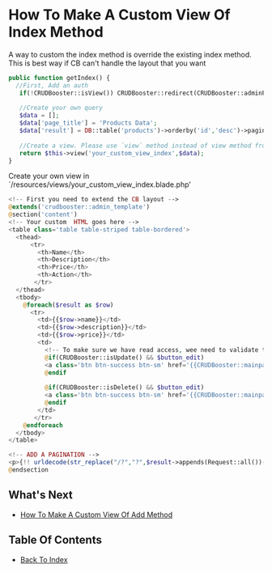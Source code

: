 # How To Make A Custom View Of Index Method

A way to custom the index method is override the existing index method. This is best way if CB can't handle the layout that you want

```php
public function getIndex() {
  //First, Add an auth
   if(!CRUDBooster::isView()) CRUDBooster::redirect(CRUDBooster::adminPath(),trans('crudbooster.denied_access'));
   
   //Create your own query 
   $data = [];
   $data['page_title'] = 'Products Data';
   $data['result'] = DB::table('products')->orderby('id','desc')->paginate(10);
    
   //Create a view. Please use `view` method instead of view method from laravel.
   return $this->view('your_custom_view_index',$data);
}
```

Create your own view in `/resources/views/your_custom_view_index.blade.php'
```php
<!-- First you need to extend the CB layout -->
@extends('crudbooster::admin_template')
@section('content')
<!-- Your custom  HTML goes here -->
<table class='table table-striped table-bordered'>
  <thead>
      <tr>
        <th>Name</th>
        <th>Description</th>
        <th>Price</th>
        <th>Action</th>
       </tr>
  </thead>
  <tbody>
    @foreach($result as $row)
      <tr>
        <td>{{$row->name}}</td>
        <td>{{$row->description}}</td>
        <td>{{$row->price}}</td>
        <td>
          <!-- To make sure we have read access, wee need to validate the privilege -->
          @if(CRUDBooster::isUpdate() && $button_edit)
          <a class='btn btn-success btn-sm' href='{{CRUDBooster::mainpath("edit/$row->id")}}'>Edit</a>
          @endif
          
          @if(CRUDBooster::isDelete() && $button_edit)
          <a class='btn btn-success btn-sm' href='{{CRUDBooster::mainpath("delete/$row->id")}}'>Delete</a>
          @endif
        </td>
       </tr>
    @endforeach
  </tbody>
</table>

<!-- ADD A PAGINATION -->
<p>{!! urldecode(str_replace("/?","?",$result->appends(Request::all())->render())) !!}</p>
@endsection
```

## What's Next
- [How To Make A Custom View Of Add Method](./how-custom-view-add.md)

## Table Of Contents
- [Back To Index](./index.md)
